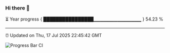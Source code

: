 ### Hi there 👋

⏳ Year progress { ████████████████▁▁▁▁▁▁▁▁▁▁▁▁▁▁ } 54.23 %

---

⏰ Updated on Thu, 17 Jul 2025 22:45:42 GMT

![Progress Bar CI](https://github.com/IshwaranRudhara/GIT-ACTION/workflows/Progress%20Bar%20CI/badge.svg)
